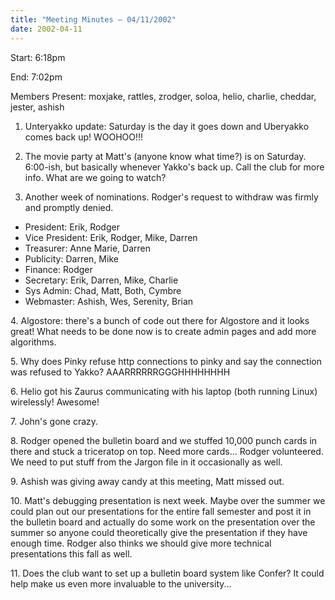 ```yaml
---
title: "Meeting Minutes – 04/11/2002"
date: 2002-04-11
---
```

Start: 6:18pm </p><p>
End: 7:02pm </p><p>
Members Present: moxjake, rattles, zrodger, soloa, helio, charlie, cheddar, jester, ashish </p><p>
1. Unteryakko update: Saturday is the day it goes down and Uberyakko comes back up!  WOOHOO!!! </p><p>
2. The movie party at Matt's (anyone know what time?) is on Saturday. 6:00-ish, but basically whenever Yakko's back up.  Call the club for more info.  What are we going to watch? </p><p>
3. Another week of nominations.  Rodger's request to withdraw was firmly and promptly denied. </p><p>
<ul>  <li>President: Erik, Rodger  <li>Vice President: Erik, Rodger, Mike, Darren  <li>Treasurer: Anne Marie, Darren  <li>Publicity: Darren, Mike  <li>Finance: Rodger  <li>Secretary: Erik, Darren, Mike, Charlie  <li>Sys Admin: Chad, Matt, Both, Cymbre  <li>Webmaster: Ashish, Wes, Serenity, Brian  </ul> </p><p>
4. Algostore: there's a bunch of code out there for Algostore and it looks great!  What needs to be done now is to create admin pages and add more algorithms.   </p><p>
5. Why does Pinky refuse http connections to pinky and say the connection was refused to Yakko?  AAARRRRRRGGGHHHHHHHH </p><p>
6. Helio got his Zaurus communicating with his laptop (both running Linux) wirelessly! Awesome! </p><p>
7. John's gone crazy. </p><p>
8. Rodger opened the bulletin board and we stuffed 10,000 punch cards in there and stuck a triceratop on top.  Need more cards... Rodger volunteered. We need to put stuff from the Jargon file in it occasionally as well. </p><p>
9. Ashish was giving away candy at this meeting, Matt missed out. </p><p>
10. Matt's debugging presentation is next week.  Maybe over the summer we could plan out our presentations for the entire fall semester and post it in the bulletin board and actually do some work on the presentation over the summer so anyone could theoretically give the presentation if they have enough time.  Rodger also thinks we should give more technical presentations this fall as well. </p><p>
11. Does the club want to set up a bulletin board system like Confer?  It could help make us even more invaluable to the university... </p>
